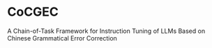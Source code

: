 # CoCGEC
A Chain-of-Task Framework for Instruction Tuning of LLMs Based on Chinese Grammatical Error Correction
